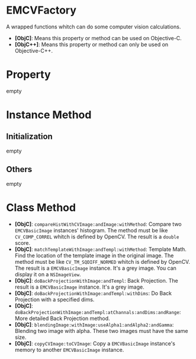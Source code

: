 # EMCVFactory

A wrapped functions whitch can do some computer vision calculations.

- **[ObjC]**: Means this property or method can be used on Objective-C.
- **[ObjC++]**: Means this property or method can only be used on Objective-C++.

# Property

empty

# Instance Method

## Initialization

empty

## Others

empty

# Class Method

- **[ObjC]**: `compareHistWithCVImage:andImage:withMethod`: Compare two `EMCVBasicImage` instances' histogram. The method must be like `CV_COMP_CORREL` whitch is defined by OpenCV. The result is a `double` score.
- **[ObjC]**: `matchTemplateWithImage:andTempl:withMethod`: Template Math. Find the location of the template image in the original image. The method must be like `CV_TM_SQDIFF_NORMED` whitch is defined by OpenCV. The result is a `EMCVBasicImage` instance. It's a grey image. You can display it on a `NSImageView`.
- **[ObjC]**: `doBackProjectionWithImage:andTempl`: Back Projection. The result is a `EMCVBasicImage` instance. It's a grey image.
- **[ObjC]**: `doBackProjectionWithImage:andTempl:withDims`: Do Back Projection with a specified dims.
- **[ObjC]**: `doBackProjectionWithImage:andTempl:atChannals:andDims:andRange`: More detailed Back Projection method.
- **[ObjC]**: `blendingImage:withImage:useAlpha1:andAlpha2:andGamma`: Blending two image with alpha. These two images must have the same size.
- **[ObjC]**: `copyCVImage:toCVImage`: Copy a `EMCVBasicImage` instance's memory to another `EMCVBasicImage` instance.
